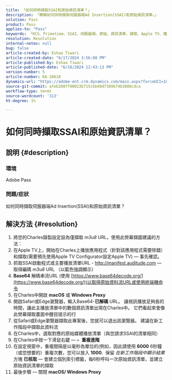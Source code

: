 ```yaml
---
title: 「如何同時擷取SSAI和原始資訊清單？」
description: 「瞭解如何同時擷取伺服器端Ad Insertion(SSAI)和原始資訊清單。」
solution: Pass
product: Pass
applies-to: "Pass"
keywords: 「KCS、Primetime、SSAI、伺服器端、原始、資訊清單、擷取、Apple TV、播放、Bootstrap、Base64、macOS、Windows Proxy、終端機、命令」
resolution: Resolution
internal-notes: null
bug: false
article-created-by: Eshaa Tiwari
article-created-date: "6/17/2024 3:56:08 PM"
article-published-by: Eshaa Tiwari
article-published-date: "6/18/2024 12:43:13 PM"
version-number: 5
article-number: KA-16610
dynamics-url: "https://adobe-ent.crm.dynamics.com/main.aspx?forceUCI=1&pagetype=entityrecord&etn=knowledgearticle&id=73e31a17-c22c-ef11-840a-6045bd029b18"
source-git-commit: afeb208ff00023b715cbb40d7389674b3808cdca
workflow-type: tm+mt
source-wordcount: '313'
ht-degree: 1%

---
```


# 如何同時擷取SSAI和原始資訊清單？

## 說明 {#description}


### <b>環境 </b>

Adobe Pass

### <b>問題/症狀</b>

如何同時擷取伺服器端Ad Insertion(SSAI)和原始資訊清單？


## 解決方法 {#resolution}


1. 將您的Charles錄製設定設為僅擷取 *m3u8* URL，使用此熒幕擷圖建議的方法：
2. 在Apple TV上，開始在Charles上播放應用程式（針對該應用程式需要除錯）和擷取(需要預先使用Apple TV Configurator設定Apple TV) — 事先確認。
3. 抓取SSAI啟動程式或主要播放清單URL - http://manifest.auditude.com — 取得編碼 *m3u8* URL （以藍色強調顯示）
4. <b>Base64</b> 解碼串流URL (使用 [https://www.base64decode.org/](https://www.base64decode.org/))以取得原始資料流URL或使用終端機命令
5. 在Charles中開啟 <b>macOS</b> 或 <b>Windows Proxy</b>
6. 開啟Safari或Edge瀏覽器，輸入Base64-<b>已解碼</b> URL。 讓視訊播放足夠長的時間，讓此主播放清單中的數個資訊清單出現在Charles中。 它們看起來會像此熒幕擷取畫面中醒目提示的行
7. 從Safari或Edge瀏覽器擷取此專案後，您就可以退出該瀏覽器。 建議在新工作階段中擷取此資料流
8. 在Charles中，選取對應的原始媒體播放清單（與您請求SSAI的清單相同）
9. 在Charles中按一下滑鼠右鍵 — `>`  <b>重複進階</b>
10. 在設定視窗中，重複間隔是以毫秒為單位的(例如，因此請使用 <b>6000</b> 6秒鐘（或您想要的）重複次數，您可以放入 <b>1000</b>.  保留 *在新工作階段中顯示結果* 方塊 <b>已核取</b>  — 會建立個別索引標籤，每6秒呼叫一次原始資訊清單，並建立原始資訊清單的擷取
11. 最後步驟 — 關閉 <b>macOS/ Windows Proxy</b>

